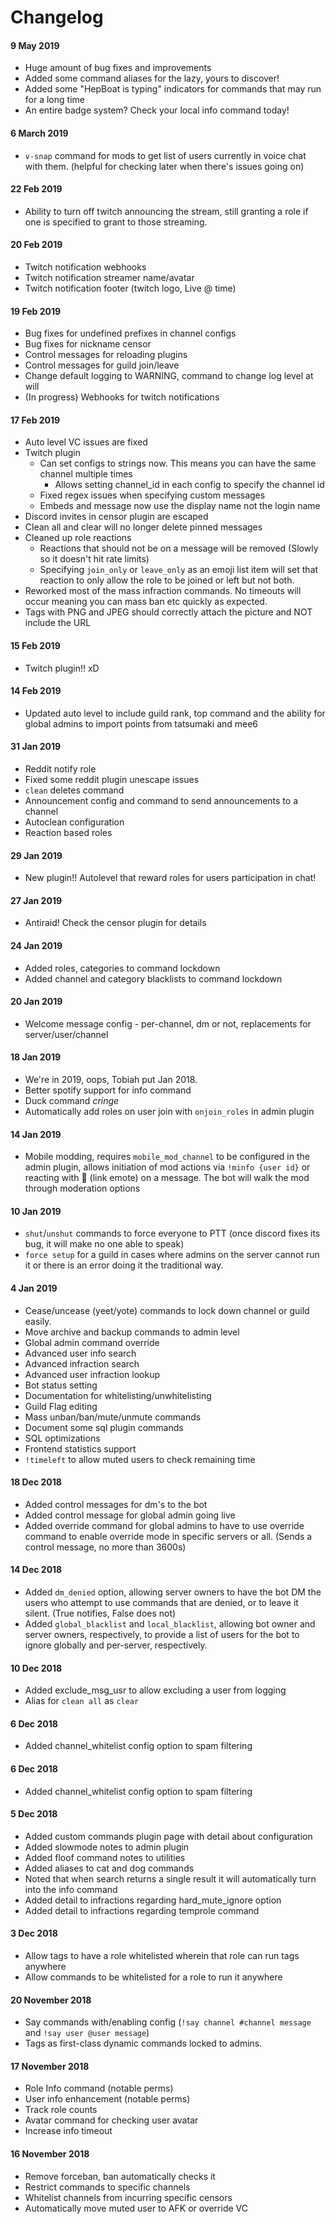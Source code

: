 # Changelog

#### 9 May 2019

* Huge amount of bug fixes and improvements
* Added some command aliases for the lazy, yours to discover!
* Added some "HepBoat is typing" indicators for commands that may run for a long time
* An entire badge system? Check your local info command today!

#### 6 March 2019

* `v-snap` command for mods to get list of users currently in voice chat with them. \(helpful for checking later when there's issues going on\)

#### 22 Feb 2019

* Ability to turn off twitch announcing the stream, still granting a role if one is specified to grant to those streaming.

#### 20 Feb 2019

* Twitch notification webhooks
* Twitch notification streamer name/avatar
* Twitch notification footer \(twitch logo, Live @ time\)

#### 19 Feb 2019

* Bug fixes for undefined prefixes in channel configs
* Bug fixes for nickname censor
* Control messages for reloading plugins
* Control messages for guild join/leave
* Change default logging to WARNING, command to change log level at will
* \(In progress\) Webhooks for twitch notifications

#### 17 Feb 2019

* Auto level VC issues are fixed
* Twitch plugin
  * Can set configs to strings now. This means you can have the same channel multiple times
    * Allows setting channel\_id in each config to specify the channel id
  * Fixed regex issues when specifying custom messages
  * Embeds and message now use the display name not the login name
* Discord invites in censor plugin are escaped
* Clean all and clear will no longer delete pinned messages
* Cleaned up role reactions
  * Reactions that should not be on a message will be removed \(Slowly so it doesn't hit rate limits\)
  * Specifying `join_only` or `leave_only` as an emoji list item will set that reaction to only allow the role to be joined or left but not both.
* Reworked most of the mass infraction commands. No timeouts will occur meaning you can mass ban etc quickly as expected.
* Tags with PNG and JPEG should correctly attach the picture and NOT include the URL

#### 15 Feb 2019

* Twitch plugin!! xD

#### 14 Feb 2019

* Updated auto level to include guild rank, top command and the ability for global admins to import points from tatsumaki and mee6

#### 31 Jan 2019

* Reddit notify role
* Fixed some reddit plugin unescape issues
* `clean` deletes command
* Announcement config and command to send announcements to a channel
* Autoclean configuration
* Reaction based roles

#### 29 Jan 2019

* New plugin!! Autolevel that reward roles for users participation in chat!

#### 27 Jan 2019

* Antiraid! Check the censor plugin for details

#### 24 Jan 2019

* Added roles, categories to command lockdown
* Added channel and category blacklists to command lockdown

#### 20 Jan 2019

* Welcome message config - per-channel, dm or not, replacements for server/user/channel

#### 18 Jan 2019

* We're in 2019, oops, Tobiah put Jan 2018.
* Better spotify support for info command
* Duck command _cringe_
* Automatically add roles on user join with `onjoin_roles` in admin plugin

#### 14 Jan 2019

* Mobile modding, requires `mobile_mod_channel` to be configured in the admin plugin, allows initiation of mod actions via `!minfo {user id}` or reacting with 🔗 \(link emote\) on a message. The bot will walk the mod through moderation options

#### 10 Jan 2019

* `shut`/`unshut` commands to force everyone to PTT \(once discord fixes its bug, it will make no one able to speak\)
* `force setup` for a guild in cases where admins on the server cannot run it or there is an error doing it the traditional way.

#### 4 Jan 2019

* Cease/uncease \(yeet/yote\) commands to lock down channel or guild easily.
* Move archive and backup commands to admin level
* Global admin command override
* Advanced user info search
* Advanced infraction search
* Advanced user infraction lookup
* Bot status setting
* Documentation for whitelisting/unwhitelisting
* Guild Flag editing
* Mass unban/ban/mute/unmute commands
* Document some sql plugin commands
* SQL optimizations
* Frontend statistics support
* `!timeleft` to allow muted users to check remaining time

#### 18 Dec 2018

* Added control messages for dm's to the bot
* Added control message for global admin going live
* Added override command for global admins to have to use override command to enable override mode in specific servers or all. \(Sends a control message, no more than 3600s\)

#### 14 Dec 2018

* Added `dm_denied` option, allowing server owners to have the bot DM the users who attempt to use commands that are denied, or to leave it silent. \(True notifies, False does not\)
* Added `global_blacklist` and `local_blacklist`, allowing bot owner and server owners, respectively, to provide a list of users for the bot to ignore globally and per-server, respectively.

#### 10 Dec 2018

* Added  exclude\_msg\_usr to allow excluding a user from logging
* Alias for `clean all` as `clear`

#### 6 Dec 2018

* Added channel\_whitelist config option to spam filtering

#### 6 Dec 2018

* Added channel\_whitelist config option to spam filtering

#### 5 Dec 2018

* Added custom commands plugin page with detail about configuration
* Added slowmode notes to admin plugin
* Added floof command notes to utilities
* Added aliases to cat and dog commands
* Noted that when search returns a single result it will automatically turn into the info command
* Added detail to infractions regarding hard\_mute\_ignore option
* Added detail to infractions regarding temprole command

#### 3 Dec 2018

* Allow tags to have a role whitelisted wherein that role can run tags anywhere
* Allow commands to be whitelisted for a role to run it anywhere

#### 20 November 2018

* Say commands with/enabling config \(`!say channel #channel message` and `!say user @user message`\)
* Tags as first-class dynamic commands locked to admins.

#### 17 November 2018

* Role Info command \(notable perms\)
* User info enhancement \(notable perms\)
* Track role counts
* Avatar command for checking user avatar
* Increase info timeout

#### 

#### 16 November 2018

* Remove forceban, ban automatically checks it
* Restrict commands to specific channels
* Whitelist channels from incurring specific censors
* Automatically move muted user to AFK or override VC




